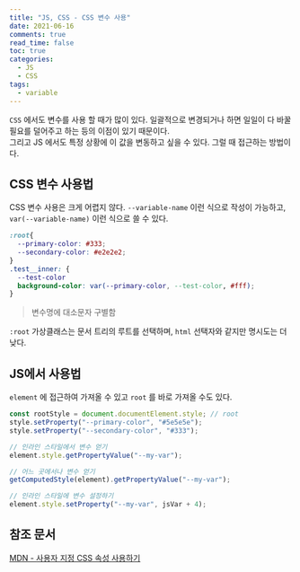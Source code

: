 ```yaml
---
title: "JS, CSS - CSS 변수 사용"
date: 2021-06-16
comments: true
read_time: false
toc: true
categories:
  - JS
  - CSS
tags:
  - variable
---
```


`CSS` 에서도 변수를 사용 할 때가 많이 있다. 일괄적으로 변경되거나 하면 일일이 다 바꿀 필요를 덜어주고 하는 등의 이점이 있기 때문이다.  
그리고 JS 에서도 특정 상황에 이 값을 변동하고 싶을 수 있다. 그럴 때 접근하는 방법이다.

## CSS 변수 사용법

CSS 변수 사용은 크게 어렵지 않다. `--variable-name` 이런 식으로 작성이 가능하고, `var(--variable-name)` 이런 식으로 쓸 수 있다.

```css
:root{
  --primary-color: #333;
  --secondary-color: #e2e2e2;
}
.test__inner: {
  --test-color
  background-color: var(--primary-color, --test-color, #fff);
}
```

> 변수명에 대소문자 구별함

`:root` 가상클래스는 문서 트리의 루트를 선택하며, `html` 선택자와 같지만 명시도는 더 낮다.

## JS에서 사용법

`element` 에 접근하여 가져올 수 있고 `root` 를 바로 가져올 수도 있다.

```js
const rootStyle = document.documentElement.style; // root
style.setProperty("--primary-color", "#5e5e5e");
style.setProperty("--secondary-color", "#333");

// 인라인 스타일에서 변수 얻기
element.style.getPropertyValue("--my-var");

// 어느 곳에서나 변수 얻기
getComputedStyle(element).getPropertyValue("--my-var");

// 인라인 스타일에 변수 설정하기
element.style.setProperty("--my-var", jsVar + 4);
```

## 참조 문서

[MDN - 사용자 지정 CSS 속성 사용하기](https://developer.mozilla.org/ko/docs/Web/CSS/Using_CSS_custom_properties)
